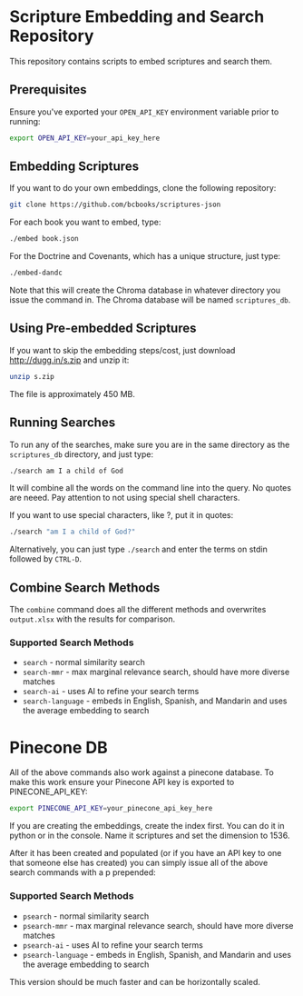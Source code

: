 # Scripture Embedding and Search Repository

This repository contains scripts to embed scriptures and search them.

## Prerequisites

Ensure you've exported your `OPEN_API_KEY` environment variable prior to running:

```bash
export OPEN_API_KEY=your_api_key_here
```

## Embedding Scriptures

If you want to do your own embeddings, clone the following repository:

```bash
git clone https://github.com/bcbooks/scriptures-json
```

For each book you want to embed, type:

```bash
./embed book.json
```

For the Doctrine and Covenants, which has a unique structure, just type:

```bash
./embed-dandc
```

Note that this will create the Chroma database in whatever directory you issue the command in. The Chroma database will be named `scriptures_db`.

## Using Pre-embedded Scriptures

If you want to skip the embedding steps/cost, just download http://dugg.in/s.zip and unzip it:

```bash
unzip s.zip
```

The file is approximately 450 MB.

## Running Searches

To run any of the searches, make sure you are in the same directory as the `scriptures_db` directory, and just type:

```bash
./search am I a child of God
```

It will combine all the words on the command line into the query. No quotes are neeed. Pay attention to not using special 
shell characters.

If you want to use special characters, like ?, put it in quotes:

```bash
./search "am I a child of God?"
```

Alternatively, you can just type `./search` and enter the terms on stdin followed by `CTRL-D`.

## Combine Search Methods

The `combine` command does all the different methods and overwrites `output.xlsx` with the results for comparison.

### Supported Search Methods

- `search` - normal similarity search
- `search-mmr` - max marginal relevance search, should have more diverse matches
- `search-ai` - uses AI to refine your search terms
- `search-language` - embeds in English, Spanish, and Mandarin and uses the average embedding to search


# Pinecone DB
All of the above commands also work against a pinecone database. To make this work ensure your Pinecone API 
key is exported to PINECONE_API_KEY:

```bash
export PINECONE_API_KEY=your_pinecone_api_key_here
```

If you are creating the embeddings, create the index first. You can do it in python or in 
the console. Name it scriptures and set the dimension to 1536.

After it has been created and populated (or if you have an API key to one that someone else has created) you can simply issue
all of the above search commands with a p prepended:

### Supported Search Methods

- `psearch` - normal similarity search
- `psearch-mmr` - max marginal relevance search, should have more diverse matches
- `psearch-ai` - uses AI to refine your search terms
- `psearch-language` - embeds in English, Spanish, and Mandarin and uses the average embedding to search

This version should be much faster and can be horizontally scaled.

